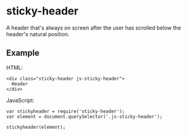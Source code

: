 # sticky-header

A header that's always on screen after the user has scrolled below the header's natural position.

## Example 

HTML:

    <div class="sticky-header js-sticky-header">
      Header
    </div>
    
JavaScript:

    var stickyheader = require('sticky-header');
    var element = document.querySelector('.js-sticky-header');
    
    stickyheader(element);
